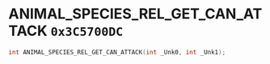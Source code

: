 # ANIMAL_SPECIES_REL_GET_CAN_ATTACK `0x3C5700DC`

```cpp
int ANIMAL_SPECIES_REL_GET_CAN_ATTACK(int _Unk0, int _Unk1);
```